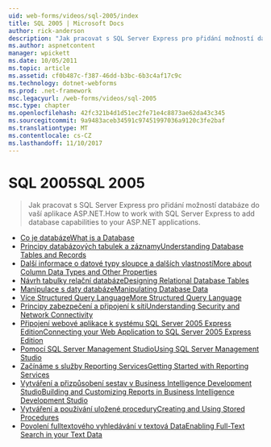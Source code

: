 ```yaml
---
uid: web-forms/videos/sql-2005/index
title: SQL 2005 | Microsoft Docs
author: rick-anderson
description: "Jak pracovat s SQL Server Express pro přidání možností databáze do vaší aplikace ASP.NET."
ms.author: aspnetcontent
manager: wpickett
ms.date: 10/05/2011
ms.topic: article
ms.assetid: cf0b487c-f387-46dd-b3bc-6b3c4af17c9c
ms.technology: dotnet-webforms
ms.prod: .net-framework
msc.legacyurl: /web-forms/videos/sql-2005
msc.type: chapter
ms.openlocfilehash: 42fc321b4d1d51ec2fe71e4c8873ae62da43c345
ms.sourcegitcommit: 9a9483aceb34591c97451997036a9120c3fe2baf
ms.translationtype: MT
ms.contentlocale: cs-CZ
ms.lasthandoff: 11/10/2017
---
```

<a name="sql-2005"></a><span data-ttu-id="61527-103">SQL 2005</span><span class="sxs-lookup"><span data-stu-id="61527-103">SQL 2005</span></span>
====================
> <span data-ttu-id="61527-104">Jak pracovat s SQL Server Express pro přidání možností databáze do vaší aplikace ASP.NET.</span><span class="sxs-lookup"><span data-stu-id="61527-104">How to work with SQL Server Express to add database capabilities to your ASP.NET applications.</span></span>


- [<span data-ttu-id="61527-105">Co je databáze</span><span class="sxs-lookup"><span data-stu-id="61527-105">What is a Database</span></span>](what-is-a-database.md)
- [<span data-ttu-id="61527-106">Principy databázových tabulek a záznamy</span><span class="sxs-lookup"><span data-stu-id="61527-106">Understanding Database Tables and Records</span></span>](understanding-database-tables-and-records.md)
- [<span data-ttu-id="61527-107">Další informace o datové typy sloupce a dalších vlastností</span><span class="sxs-lookup"><span data-stu-id="61527-107">More about Column Data Types and Other Properties</span></span>](more-about-column-data-types-and-other-properties.md)
- [<span data-ttu-id="61527-108">Návrh tabulky relační databáze</span><span class="sxs-lookup"><span data-stu-id="61527-108">Designing Relational Database Tables</span></span>](designing-relational-database-tables.md)
- [<span data-ttu-id="61527-109">Manipulace s daty databáze</span><span class="sxs-lookup"><span data-stu-id="61527-109">Manipulating Database Data</span></span>](manipulating-database-data.md)
- [<span data-ttu-id="61527-110">Více Structured Query Language</span><span class="sxs-lookup"><span data-stu-id="61527-110">More Structured Query Language</span></span>](more-structured-query-language.md)
- [<span data-ttu-id="61527-111">Principy zabezpečení a připojení k síti</span><span class="sxs-lookup"><span data-stu-id="61527-111">Understanding Security and Network Connectivity</span></span>](understanding-security-and-network-connectivity.md)
- [<span data-ttu-id="61527-112">Připojení webové aplikace k systému SQL Server 2005 Express Edition</span><span class="sxs-lookup"><span data-stu-id="61527-112">Connecting your Web Application to SQL Server 2005 Express Edition</span></span>](connecting-your-web-application-to-sql-server-2005-express-edition.md)
- [<span data-ttu-id="61527-113">Pomocí SQL Server Management Studio</span><span class="sxs-lookup"><span data-stu-id="61527-113">Using SQL Server Management Studio</span></span>](using-sql-server-management-studio.md)
- [<span data-ttu-id="61527-114">Začínáme s služby Reporting Services</span><span class="sxs-lookup"><span data-stu-id="61527-114">Getting Started with Reporting Services</span></span>](getting-started-with-reporting-services.md)
- [<span data-ttu-id="61527-115">Vytváření a přizpůsobení sestav v Business Intelligence Development Studio</span><span class="sxs-lookup"><span data-stu-id="61527-115">Building and Customizing Reports in Business Intelligence Development Studio</span></span>](building-and-customizing-reports-in-business-intelligence-development-studio.md)
- [<span data-ttu-id="61527-116">Vytváření a používání uložené procedury</span><span class="sxs-lookup"><span data-stu-id="61527-116">Creating and Using Stored Procedures</span></span>](creating-and-using-stored-procedures.md)
- [<span data-ttu-id="61527-117">Povolení fulltextového vyhledávání v textová Data</span><span class="sxs-lookup"><span data-stu-id="61527-117">Enabling Full-Text Search in your Text Data</span></span>](enabling-full-text-search-in-your-text-data.md)
